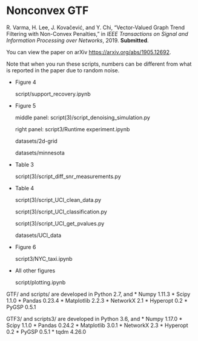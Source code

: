 <!-- #region -->
# Nonconvex GTF

R. Varma, H. Lee, J. Kovačević, and Y. Chi, “Vector-Valued Graph Trend Filtering with Non-Convex Penalties,” in *IEEE Transactions on Signal and Information Processing over Networks*, 2019. **Submitted**.

You can view the paper on arXiv https://arxiv.org/abs/1905.12692.

Note that when you run these scripts, numbers can be different from what is reported in the paper due to random noise.

* Figure 4 

	script/support_recovery.ipynb
    
    
* Figure 5

    middle panel: script(3)/script_denoising_simulation.py

    right panel: script3/Runtime experiment.ipynb

    datasets/2d-grid

    datasets/minnesota
    
    
* Table 3 

    script(3)/script_diff_snr_measurements.py


* Table 4

	script(3)/script_UCI_clean_data.py

	script(3)/script_UCI_classification.py

	script(3)/script_UCI_get_pvalues.py

	datasets/UCI_data
    
    
* Figure 6

    script3/NYC_taxi.ipynb
    
    
* All other figures

	script/plotting.ipynb
<!-- #endregion -->

GTF/ and scripts/ are developed in Python 2.7, and
	* Numpy 1.11.3
	* Scipy 1.1.0
	* Pandas 0.23.4
	* Matplotlib 2.2.3
	* NetworkX 2.1
	* Hyperopt 0.2
	* PyGSP 0.5.1
    
GTF3/ and scripts3/ are developed in Python 3.6, and
	* Numpy 1.17.0
	* Scipy 1.1.0
	* Pandas 0.24.2
	* Matplotlib 3.0.1
	* NetworkX 2.3
	* Hyperopt 0.2
	* PyGSP 0.5.1
    * tqdm 4.26.0

	

```python

```
